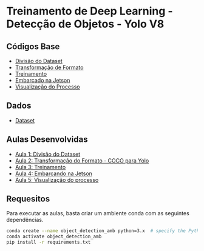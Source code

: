 # Treinamento de Deep Learning - Detecção de Objetos - Yolo V8

## Códigos Base

- [Divisão do Dataset](/Códigos%20Originais%20e%20Dados/split_data.py) <br>
- [Transformação de Formato](/Códigos%20Originais%20e%20Dados/coco2yolo.py) <br>
- [Treinamento]() <br>
- [Embarcado na Jetson](/Códigos%20Originais%20e%20Dados/detector_infer_jetson.py) <br>
- [Visualização do Processo](/Códigos%20Originais%20e%20Dados/vision_setup.sh) <br>

## Dados

- [Dataset](https://drive.google.com/drive/folders/1zUIphpnM9JvzkhCJYgjFE5hVZhL5BLSh?usp=drive_link)

## Aulas Desenvolvidas

- [Aula 1: Divisão do Dataset](/Aulas/Aula%201.ipynb) <br>
- [Aula 2: Transformação do Formato - COCO para Yolo](/Códigos%20Originais%20e%20Dados/coco2yolo.py) <br>
- [Aula 3: Treinamento](/Aulas/Aula%203.ipynb) <br>
- [Aula 4: Embarcando na Jetson](/Aulas/Aula%204.ipynb) <br>
- [Aula 5: Visualização do processo](/Aulas/Aula%205.ipynb) <br>

## Requesitos

Para executar as aulas, basta criar um ambiente conda com as seguintes dependências.

```bash 
conda create --name object_detection_amb python=3.x  # specify the Python version you need
conda activate object_detection_amb
pip install -r requirements.txt
```


